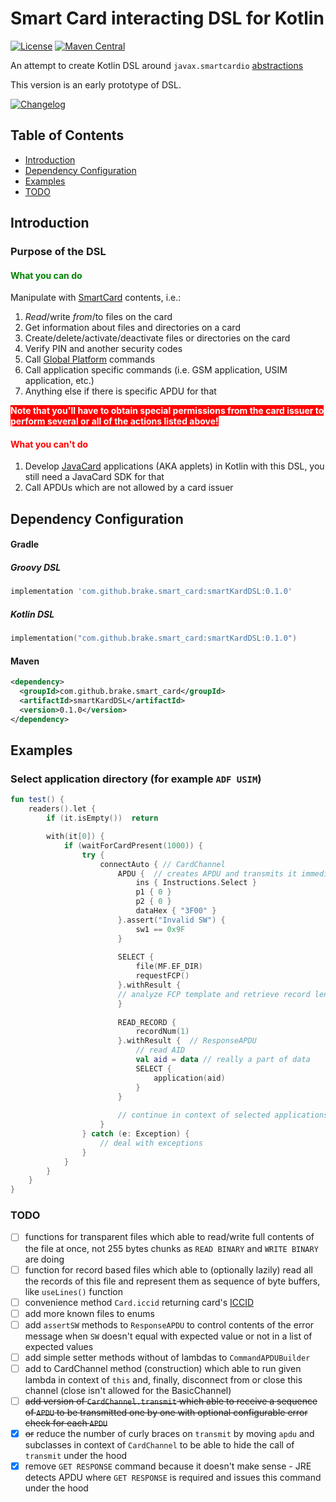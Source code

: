 # Smart Card interacting DSL for Kotlin

[![License](https://img.shields.io/badge/License-Apache%202.0-blue.svg)](https://www.apache.org/licenses/LICENSE-2.0.txt) [![Maven Central](https://img.shields.io/maven-central/v/com.github.brake.smart_card/smartKardDSL.svg?label=Maven%20Central)](https://search.maven.org/search?q=g:%22com.github.brake.smart_card%22%20AND%20a:%22smartKardDSL%22)

An attempt to create Kotlin DSL around `javax.smartcardio` [abstractions](https://docs.oracle.com/javase/7/docs/jre/api/security/smartcardio/spec/javax/smartcardio/package-summary.html) 

This version is an early prototype of DSL.

[![Changelog](https://img.shields.io/badge/CHANGELOG-Click%20Here-green.svg?longCache=true&style=for-the-badge)](CHANGELOG.md)

## Table of Contents

* [Introduction](#introduction)
* [Dependency Configuration](#dependency-configuration)
* [Examples](#examples)
* [TODO](#todo)

## Introduction

### Purpose of the DSL

#### <span style="color:green">What you can do</span>

Manipulate with [SmartCard](https://en.wikipedia.org/wiki/Smart_card) contents, i.e.:

1. _Read_/write _from_/to files on the card
1. Get information about files and directories on a card
1. Create/delete/activate/deactivate files or directories on the card
1. Verify PIN and another security codes
1. Call [Global Platform](https://globalplatform.org) commands
1. Call application specific commands (i.e. GSM application, USIM application, etc.)
1. Anything else if there is specific APDU for that

**<span style="color:white;background-color:red">Note that you'll have to obtain special permissions from the card issuer to perform several or all of the actions listed above!</span>**

#### <span style="color:red">What you can't do</span>

1. Develop [JavaCard](https://en.wikipedia.org/wiki/Java_Card) applications (AKA applets) in Kotlin with this DSL, you still need a JavaCard SDK for that
1. Call APDUs which are not allowed by a card issuer

## Dependency Configuration

#### Gradle

##### Groovy DSL
```groovy
implementation 'com.github.brake.smart_card:smartKardDSL:0.1.0'
```

##### Kotlin DSL
```kotlin
implementation("com.github.brake.smart_card:smartKardDSL:0.1.0")
```

#### Maven

```xml
<dependency>
  <groupId>com.github.brake.smart_card</groupId>
  <artifactId>smartKardDSL</artifactId>
  <version>0.1.0</version>
</dependency>
```

## Examples

### Select application directory (for example `ADF USIM`)

```kotlin
fun test() {
    readers().let {
        if (it.isEmpty())  return

        with(it[0]) {
            if (waitForCardPresent(1000)) {
                try {
                    connectAuto { // CardChannel
                        APDU {  // creates APDU and transmits it immediately returning ResponseAPDU
                            ins { Instructions.Select }
                            p1 { 0 }
                            p2 { 0 }
                            dataHex { "3F00" }
                        }.assert("Invalid SW") {
                            sw1 == 0x9F
                        }
                        
                        SELECT {
                            file(MF.EF_DIR)
                            requestFCP()    
                        }.withResult {
                        // analyze FCP template and retrieve record length and number of records
                        }
                        
                        READ_RECORD {
                            recordNum(1)
                        }.withResult {  // ResponseAPDU
                            // read AID
                            val aid = data // really a part of data
                            SELECT {
                                application(aid)
                            }
                        }
                    
                        // continue in context of selected applications' DF
                    }
                } catch (e: Exception) {
                    // deal with exceptions
                }
            }
        }
    }
}

```

### TODO

- [ ] functions for transparent files which able to read/write full contents of the file at once, not 255 bytes chunks as `READ BINARY` and `WRITE BINARY` are doing
- [ ] function for record based files which able to (optionally lazily) read all the records of this file and represent them as sequence of byte buffers, like `useLines()` function 
- [ ] convenience method `Card.iccid` returning card's [ICCID](https://en.wikipedia.org/wiki/SIM_card#ICCID) 
- [ ] add more known files to enums
- [ ] add `assertSW` methods to `ResponseAPDU` to control contents of the error message when `SW` doesn't equal with expected value or not in a list of expected values
- [ ] add simple setter methods without of lambdas to `CommandAPDUBuilder`
- [ ] add to CardChannel method (construction) which able to run given lambda in context of `this` and, finally, disconnect from or close this channel (close isn't allowed for the BasicChannel) 
- [ ] ~~add version of `CardChannel.transmit` which able to receive a sequence of `APDU` to be transmitted one by one with optional configurable error check for each `APDU`~~
- [X] ~~or~~ reduce the number of curly braces on `transmit` by moving `apdu` and subclasses in context of `CardChannel` to be able to hide the call of `transmit` under the hood
- [X] remove `GET RESPONSE` command because it doesn't make sense - JRE detects APDU where `GET RESPONSE` is required and issues this command under the hood
